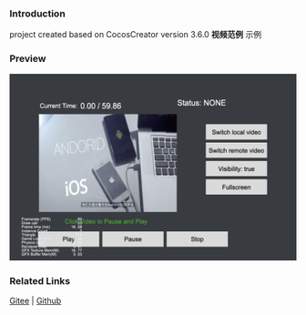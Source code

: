 ### Introduction

project created based on CocosCreator version 3.6.0 **视频范例** 示例

### Preview
![image](../../../image/202203/2022030207.jpg)

### Related Links
[Gitee](https://gitee.com/mirrors_cocos-creator/example-cases/tree/v2.4.3/assets/cases/02_ui/09_videoplayer) | [Github](https://github.com/cocos-creator/example-cases/tree/v2.4.3/assets/cases/02_ui/09_videoplayer)